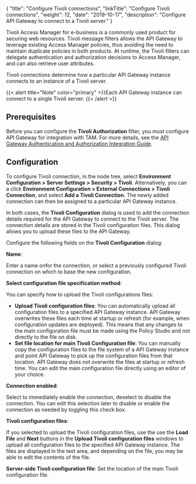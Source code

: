 {
"title": "Configure Tivoli connections",
"linkTitle": "Configure Tivoli connections",
"weight": 12,
"date": "2019-10-17",
"description": "Configure API Gateway to connect to a Tivoli server."
}

Tivoli Access Manager for e-business is a commonly used product for securing web resources. Tivoli message filters allows the API Gateway to leverage existing Access Manager policies, thus avoiding the need to maintain duplicate policies in both products. At runtime, the Tivoli filters can delegate authentication and authorization decisions to Access Manager, and can also retrieve user attributes.

Tivoli connections determine how a particular API Gateway instance connects to an instance of a Tivoli server.

{{< alert title="Note" color="primary" >}}Each API Gateway instance can connect to a single Tivoli server. {{< /alert >}}

## Prerequisites

Before you can configure the **Tivoli Authorization** filter, you must configure API Gateway for integration with TAM. For more details, see the [API Gateway Authentication and Authorization Integration Guide](/docs/apigtw_auth_auth/).

## Configuration

To configure Tivoli connection, in the node tree, select **Environment Configuration > Server Settings > Security > Tivoli**. Alternatively, you can a click **Environment Configuration > External Connections > Tivoli Connection**, and select **Add a Tivoli Connection**. The newly added connection can then be assigned to a particular API Gateway instance.

In both cases, the **Tivoli Configuration** dialog is used to add the connection details required for the API Gateway to connect to the Tivoli server. The connection details are stored in the Tivoli configuration files. This dialog allows you to upload these files to the API Gateway.

Configure the following fields on the **Tivoli Configuration** dialog:

**Name**:

Enter a name onfor the connection, or select a previously configured Tivoli connection on which to base the new configuration.

**Select configuration file specification method**:

You can specify how to upload the Tivoli configurations files:

* **Upload Tivoli configuration files**: You can automatically upload all configuration files to a specified API Gateway instance. API Gateway overwrites these files each time at startup or refresh (for example, when configuration updates are deployed). This means that any changes to the main configuration file must be made using the Policy Studio and not directly to the file on disk.
* **Set file location for main Tivoli Configuration file**: You can manually copy the configuration files to the file system of a API Gateway instance and point API Gateway to pick up the configuration files from that location. API Gateway does not overwrite the files at startup or refresh time. You can edit the main configuration file directly using an editor of your choice.

**Connection enabled**:

Select to immediately enable the connection, deselect to disable the connection. You can edit this selection later to disable or enable the connection as needed by toggling this check box.

**Tivoli configuration files**:

If you selected to upload the Tivoli configuration files, use the use the **Load File** and **Next** buttons in the **Upload Tivoli configuration files** windows to upload all configuration files to the specified API Gateway instance. The files are displayed in the text area, and depending on the file, you may be able to edit the contents of the file.

**Server-side Tivoli configuration file**: Set the location of the main Tivoli configuration file.
